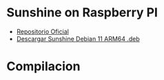 # Sunshine on Raspberry PI

- [Repositorio Oficial](https://github.com/LizardByte/Sunshine)
- [Descargar Sunshine Debian 11 ARM64 .deb](https://github.com/LizardByte/Sunshine/releases/download/v0.20.0/sunshine-debian-bullseye-arm64.deb)

# Compilacion

